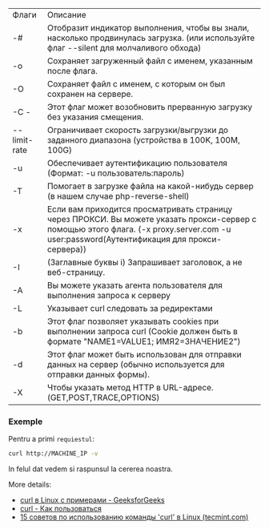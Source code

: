 |              |                                                                                                                                                                                           |
| ------------ | ----------------------------------------------------------------------------------------------------------------------------------------------------------------------------------------- |
| Флаги        | Описание                                                                                                                                                                                  |
| -#           | Отобразит индикатор выполнения, чтобы вы знали, насколько продвинулась загрузка. (или используйте флаг --silent для молчаливого обхода)                                                   |
| -o           | Сохраняет загруженный файл с именем, указанным после флага.                                                                                                                               |
| -О           | Сохраняет файл с именем, с которым он был сохранен на сервере.                                                                                                                            |
| -С -         | Этот флаг может возобновить прерванную загрузку без указания смещения.                                                                                                                    |
| --limit-rate | Ограничивает скорость загрузки/выгрузки до заданного диапазона (устройства в 100K, 100M, 100G)                                                                                            |
| -u           | Обеспечивает аутентификацию пользователя (Формат: -u пользователь:пароль)                                                                                                                 |
| -Т           | Помогает в загрузке файла на какой-нибудь сервер (в нашем случае php-reverse-shell)                                                                                                       |
| -х           | Если вам приходится просматривать страницу через ПРОКСИ. Вы можете указать прокси-сервер с помощью этого флага. (-x proxy.server.com -u user:password(Аутентификация для прокси-сервера)) |
| -I           | (Заглавные буквы i) Запрашивает заголовок, а не веб-страницу.                                                                                                                             |
| -A           | Вы можете указать агента пользователя для выполнения запроса к серверу                                                                                                                    |
| -L           | Указывает curl следовать за редиректами                                                                                                                                                   |
| -b           | Этот флаг позволяет указывать cookies при выполнении запроса curl (Cookie должен быть в формате "NAME1=VALUE1; ИМЯ2=ЗНАЧЕНИЕ2")                                                           |
| -d           | Этот флаг может быть использован для отправки данных на сервер (обычно используется для отправки данных формы).                                                                           |
| -Х           | Чтобы указать метод HTTP в URL-адресе. (GET,POST,TRACE,OPTIONS)                                                                                                                           |
### Exemple 
Pentru a primi `requiestul`:
```bash
curl http://MACHINE_IP -v
```
In felul dat vedem si raspunsul la cererea noastra.


More details:
- [curl в Linux с примерами - GeeksforGeeks](https://www.geeksforgeeks.org/curl-command-in-linux-with-examples/)
- [curl - Как пользоваться](https://curl.se/docs/manpage.html)
- [15 советов по использованию команды 'curl' в Linux (tecmint.com)](https://www.tecmint.com/linux-curl-command-examples/)
